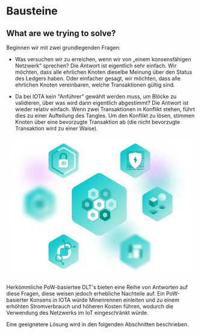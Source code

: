 # Bausteine

## What are we trying to solve?

Beginnen wir mit zwei grundlegenden Fragen:

- Was versuchen wir zu erreichen, wenn wir von „einem konsensfähigen Netzwerk“ sprechen?
Die Antwort ist eigentlich sehr einfach. Wir möchten, dass alle ehrlichen Knoten dieselbe Meinung über den Status des Ledgers haben. Oder einfacher gesagt, wir möchten, dass alle ehrlichen Knoten vereinbaren, welche Transaktionen gültig sind.

- Da bei IOTA kein "Anführer" gewählt werden muss, um Blöcke zu validieren, über was wird dann eigentlich abgestimmt?
Die Antwort ist wieder relativ einfach. Wenn zwei Transaktionen in Konflikt stehen, führt dies zu einer Aufteilung des Tangles. Um den Konflikt zu lösen, stimmen Knoten über eine bevorzugte Transaktion ab (die nicht bevorzugte Transaktion wird zu einer Waise).

![04_the_modules](https://github.com/einfachiota/coordicide/raw/master/assets/04_the_modules.png)

Herkömmliche PoW-basiertee DLT's bieten eine Reihe von Antworten auf diese Fragen, diese weisen jedoch erhebliche Nachteile auf. Ein PoW-basierter Konsens in IOTA würde Minenrennen einleiten und zu einem erhöhten Stromverbrauch und höheren Kosten führen, wodurch die Verwendung des Netzwerks im IoT eingeschränkt würde.

Eine geeignetere Lösung wird in den folgenden Abschnitten beschrieben.